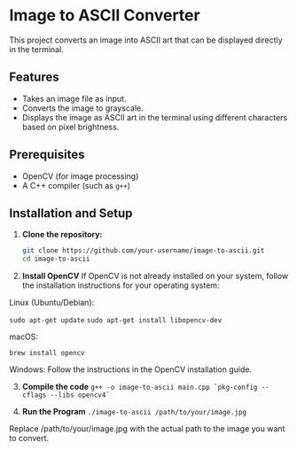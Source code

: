 # Image to ASCII Converter

This project converts an image into ASCII art that can be displayed directly in the terminal.

## Features
- Takes an image file as input.
- Converts the image to grayscale.
- Displays the image as ASCII art in the terminal using different characters based on pixel brightness.

## Prerequisites
- OpenCV (for image processing)
- A C++ compiler (such as `g++`)

## Installation and Setup

1. **Clone the repository:**

   ```bash
   git clone https://github.com/your-username/image-to-ascii.git
   cd image-to-ascii
2. **Install OpenCV**
    If OpenCV is not already installed on your system, follow the installation instructions for your operating system:

 Linux (Ubuntu/Debian):

```sudo apt-get update```
```sudo apt-get install libopencv-dev```

macOS:

```brew install opencv```

Windows: Follow the instructions in the OpenCV installation guide.   

3. **Compile the code**
   ```g++ -o image-to-ascii main.cpp `pkg-config --cflags --libs opencv4` ```

4. **Run the Program**
   ```./image-to-ascii /path/to/your/image.jpg```

Replace /path/to/your/image.jpg with the actual path to the image you want to convert.


